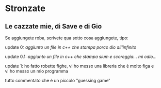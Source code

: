 # Stronzate
## Le cazzate mie, di Save e di Gio

Se aggiungete roba, scrivete qua sotto cosa aggiungete, tipo:

update 0: *aggiunto un file in c++ che stampa porco dio all'infinito*

update 0.1: *aggiunto un file in c++ che stampa sium e scoreggia... mi odio...*

update 1: ho fatto robette fighe, vi ho messo una libreria che è molto figa e vi ho messo un mio programma

tutto commentato che è un piccolo "guessing game"
